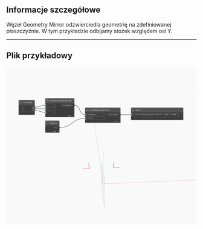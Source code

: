## Informacje szczegółowe
Węzeł Geometry Mirror odzwierciedla geometrię na zdefiniowanej płaszczyźnie. W tym przykładzie odbijamy stożek względem osi Y.
___
## Plik przykładowy

![Mirror](./Autodesk.DesignScript.Geometry.CoordinateSystem.Mirror_img.jpg)

